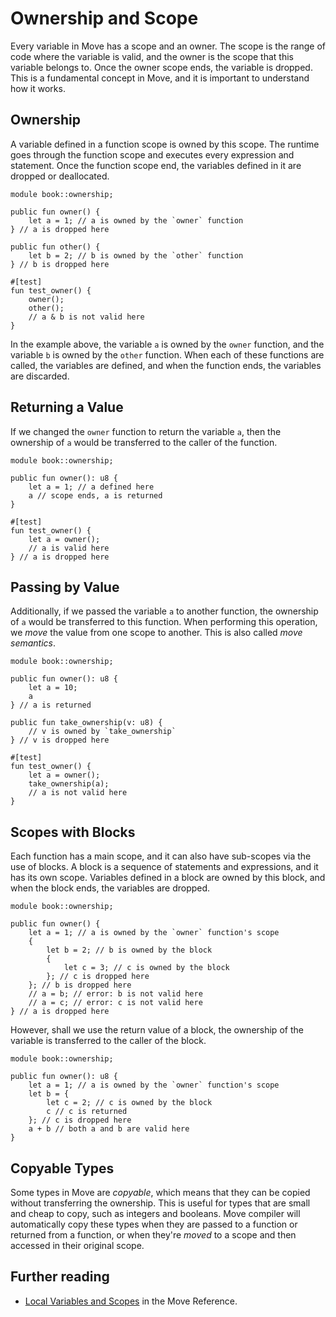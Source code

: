 # Ownership and Scope

Every variable in Move has a scope and an owner. The scope is the range of code where the variable
is valid, and the owner is the scope that this variable belongs to. Once the owner scope ends, the
variable is dropped. This is a fundamental concept in Move, and it is important to understand how it
works.

<!--

- Borrow Checker
- Mention Rust's borrow checker
- Borrowing / References intro

-->

## Ownership

A variable defined in a function scope is owned by this scope. The runtime goes through the function
scope and executes every expression and statement. Once the function scope end, the variables
defined in it are dropped or deallocated.

```move
module book::ownership;

public fun owner() {
    let a = 1; // a is owned by the `owner` function
} // a is dropped here

public fun other() {
    let b = 2; // b is owned by the `other` function
} // b is dropped here

#[test]
fun test_owner() {
    owner();
    other();
    // a & b is not valid here
}
```

In the example above, the variable `a` is owned by the `owner` function, and the variable `b` is
owned by the `other` function. When each of these functions are called, the variables are defined,
and when the function ends, the variables are discarded.

## Returning a Value

If we changed the `owner` function to return the variable `a`, then the ownership of `a` would be
transferred to the caller of the function.

```move
module book::ownership;

public fun owner(): u8 {
    let a = 1; // a defined here
    a // scope ends, a is returned
}

#[test]
fun test_owner() {
    let a = owner();
    // a is valid here
} // a is dropped here
```

## Passing by Value

Additionally, if we passed the variable `a` to another function, the ownership of `a` would be
transferred to this function. When performing this operation, we _move_ the value from one scope to
another. This is also called _move semantics_.

```move
module book::ownership;

public fun owner(): u8 {
    let a = 10;
    a
} // a is returned

public fun take_ownership(v: u8) {
    // v is owned by `take_ownership`
} // v is dropped here

#[test]
fun test_owner() {
    let a = owner();
    take_ownership(a);
    // a is not valid here
}
```

## Scopes with Blocks

Each function has a main scope, and it can also have sub-scopes via the use of blocks. A block is a
sequence of statements and expressions, and it has its own scope. Variables defined in a block are
owned by this block, and when the block ends, the variables are dropped.

```move
module book::ownership;

public fun owner() {
    let a = 1; // a is owned by the `owner` function's scope
    {
        let b = 2; // b is owned by the block
        {
            let c = 3; // c is owned by the block
        }; // c is dropped here
    }; // b is dropped here
    // a = b; // error: b is not valid here
    // a = c; // error: c is not valid here
} // a is dropped here
```

However, shall we use the return value of a block, the ownership of the variable is transferred to
the caller of the block.

```move
module book::ownership;

public fun owner(): u8 {
    let a = 1; // a is owned by the `owner` function's scope
    let b = {
        let c = 2; // c is owned by the block
        c // c is returned
    }; // c is dropped here
    a + b // both a and b are valid here
}
```

## Copyable Types

Some types in Move are _copyable_, which means that they can be copied without transferring the
ownership. This is useful for types that are small and cheap to copy, such as integers and booleans.
Move compiler will automatically copy these types when they are passed to a function or returned
from a function, or when they're _moved_ to a scope and then accessed in their original scope.

## Further reading

- [Local Variables and Scopes](/reference/variables.html) in the Move Reference.
